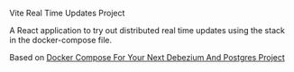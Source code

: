 Vite Real Time Updates Project

A React application to try out distributed real time updates using the stack in the docker-compose file.

Based on [Docker Compose For Your Next Debezium And Postgres Project](https://www.iamninad.com/posts/docker-compose-for-your-next-debezium-and-postgres-project/)